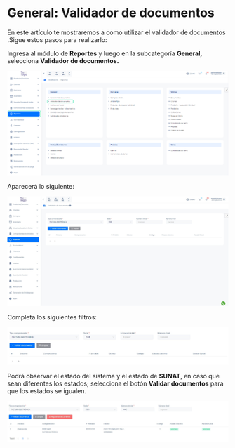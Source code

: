 # General: Validador de documentos

En este artículo te mostraremos a como utilizar el validador de documentos .Sigue estos pasos para realizarlo:

Ingresa al módulo de **Reportes** y luego en la subcategoría **General,** selecciona **Validador de documentos.**

![Alt text](img/General_Validador_de_Documentos_01.jpg)

Aparecerá lo siguiente:

![Alt text](img/General_Validador_de_Documentos_02.jpg)

Completa los siguientes filtros:

![Alt text](img/General_Validador_de_Documentos_03.jpg)

Podrá observar el estado del sistema y el estado de **SUNAT**, en caso que sean diferentes los estados; selecciona el botón **Validar documentos** para que los estados se igualen.

![Alt text](img/General_Validador_de_Documentos_04.jpg)
